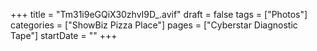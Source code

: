 +++
title = "Tm31i9eGQiX30zhvI9D_.avif"
draft = false
tags = ["Photos"]
categories = ["ShowBiz Pizza Place"]
pages = ["Cyberstar Diagnostic Tape"]
startDate = ""
+++

